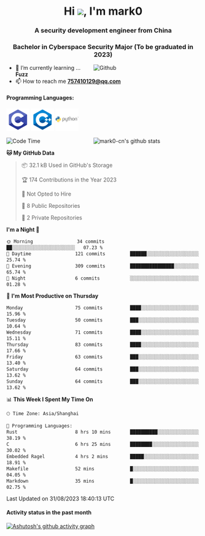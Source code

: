 <h1 align="center">Hi <img src="https://raw.githubusercontent.com/iampavangandhi/iampavangandhi/master/gifs/Hi.gif" width="30px">, I'm mark0</h1>

<h3 align="center">A security development engineer from China</h3>
<h3 align="center">Bachelor in Cyberspace Security Major (To be graduated in 2023)</h3>

<img width="55%" align="right" alt="Github" src="https://raw.githubusercontent.com/onimur/.github/master/.resources/git-header.svg" />

<!-- - 🔭 I’m currently working on **vKarma Webapp** -->
<!-- - 💬 Ask me about ... **Web Develpoment** -->
<!-- - 😄 Employement ... **Open for intern opportunities** -->
<!-- - ⚡ Fun fact ... **Anime**❤ -->
- 🌱 I’m currently learning ... **Fuzz**
- 📫 How to reach me **757410129@qq.com**
<!-- - 📨 Or reach me **757410129@qq.com** -->

<h4>Programming Languages: </h4>
<p align="left">
 <img style="margin: auto;" src="https://raw.githubusercontent.com/sachinverma53121/sachinverma53121/master/icons/c.png" alt=c width="60" height="60"/>
 <img style="margin: auto;" src="https://raw.githubusercontent.com/sachinverma53121/sachinverma53121/master/icons/cpp.png" alt=cplusplus width="60" height="60"/>
 <img style="margin: auto;" src="https://raw.githubusercontent.com/sachinverma53121/sachinverma53121/master/icons/python.png" alt=python width="60" height="60"/>
</p>


<img width="55%" align="right" alt="mark0-cn's github stats" src="https://github-readme-stats.vercel.app/api?username=mark0-cn&show_icons=true&hide_border=true" />

<!--START_SECTION:waka-->
![Code Time](http://img.shields.io/badge/Code%20Time-1%2C200%20hrs%2030%20mins-blue)

**🐱 My GitHub Data** 

> 📦 32.1 kB Used in GitHub's Storage 
 > 
> 🏆 174 Contributions in the Year 2023
 > 
> 🚫 Not Opted to Hire
 > 
> 📜 8 Public Repositories 
 > 
> 🔑 2 Private Repositories 
 > 
**I'm a Night 🦉** 

```text
🌞 Morning                34 commits          ██░░░░░░░░░░░░░░░░░░░░░░░   07.23 % 
🌆 Daytime                121 commits         ██████░░░░░░░░░░░░░░░░░░░   25.74 % 
🌃 Evening                309 commits         ████████████████░░░░░░░░░   65.74 % 
🌙 Night                  6 commits           ░░░░░░░░░░░░░░░░░░░░░░░░░   01.28 % 
```
📅 **I'm Most Productive on Thursday** 

```text
Monday                   75 commits          ████░░░░░░░░░░░░░░░░░░░░░   15.96 % 
Tuesday                  50 commits          ███░░░░░░░░░░░░░░░░░░░░░░   10.64 % 
Wednesday                71 commits          ████░░░░░░░░░░░░░░░░░░░░░   15.11 % 
Thursday                 83 commits          ████░░░░░░░░░░░░░░░░░░░░░   17.66 % 
Friday                   63 commits          ███░░░░░░░░░░░░░░░░░░░░░░   13.40 % 
Saturday                 64 commits          ███░░░░░░░░░░░░░░░░░░░░░░   13.62 % 
Sunday                   64 commits          ███░░░░░░░░░░░░░░░░░░░░░░   13.62 % 
```


📊 **This Week I Spent My Time On** 

```text
🕑︎ Time Zone: Asia/Shanghai

💬 Programming Languages: 
Rust                     8 hrs 10 mins       ██████████░░░░░░░░░░░░░░░   38.19 % 
C                        6 hrs 25 mins       ████████░░░░░░░░░░░░░░░░░   30.02 % 
Embedded Ragel           4 hrs 2 mins        █████░░░░░░░░░░░░░░░░░░░░   18.91 % 
Makefile                 52 mins             █░░░░░░░░░░░░░░░░░░░░░░░░   04.05 % 
Markdown                 35 mins             █░░░░░░░░░░░░░░░░░░░░░░░░   02.75 % 
```


 Last Updated on 31/08/2023 18:40:13 UTC
<!--END_SECTION:waka-->

<h4>Activity status in the past month</h4>

[![Ashutosh's github activity graph](https://github-readme-activity-graph.vercel.app/graph?username=mark0-cn&theme=dracula)](https://github.com/ashutosh00710/github-readme-activity-graph)

<!--
**mark0-cn/mark0-cn** is a ✨ _special_ ✨ repository because its `README.md` (this file) appears on your GitHub profile.

Here are some ideas to get you started:

- 🔭 I’m currently working on ...
- 🌱 I’m currently learning ...
- 👯 I’m looking to collaborate on ...
- 🤔 I’m looking for help with ...
- 💬 Ask me about ...
- 📫 How to reach me: ...
- 😄 Pronouns: ...
- ⚡ Fun fact: ...
-->
